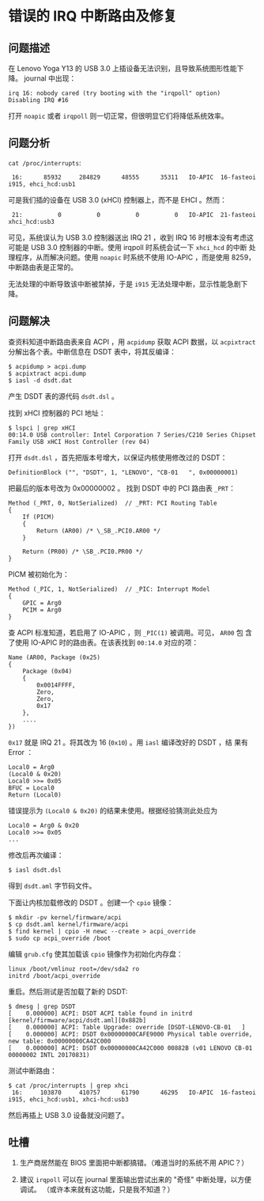 # 错误的 IRQ 中断路由及修复

## 问题描述

在 Lenovo Yoga Y13 的 USB 3.0 上插设备无法识别，且导致系统图形性能下降。
journal 中出现：

    irq 16: nobody cared (try booting with the "irqpoll" option)
    Disabling IRQ #16

打开 `noapic` 或者 `irqpoll` 则一切正常，但很明显它们将降低系统效率。

## 问题分析

`cat /proc/interrupts`:

     16:      85932     284829      48555      35311   IO-APIC  16-fasteoi   i915, ehci_hcd:usb1

可是我们插的设备在 USB 3.0 (xHCI) 控制器上，而不是 EHCI 。然而：

     21:          0          0          0          0   IO-APIC  21-fasteoi   xhci_hcd:usb3

可见，系统误认为 USB 3.0 控制器送出 IRQ 21 ，收到 IRQ 16 时根本没有考虑这
可能是 USB 3.0 控制器的中断。使用 irqpoll 时系统会试一下 `xhci_hcd` 的中断
处理程序，从而解决问题。使用 `noapic` 时系统不使用 IO-APIC ，而是使用 8259，
中断路由表是正常的。

无法处理的中断导致该中断被禁掉，于是 `i915` 无法处理中断，显示性能急剧下降。

## 问题解决

查资料知道中断路由表来自 ACPI ，用 `acpidump` 获取 ACPI 数据，以
`acpixtract` 分解出各个表。中断信息在 DSDT 表中，将其反编译：

    $ acpidump > acpi.dump
    $ acpixtract acpi.dump
    $ iasl -d dsdt.dat

产生 DSDT 表的源代码 `dsdt.dsl` 。

找到 xHCI 控制器的 PCI 地址：

    $ lspci | grep xHCI
    00:14.0 USB controller: Intel Corporation 7 Series/C210 Series Chipset Family USB xHCI Host Controller (rev 04)

打开 `dsdt.dsl` ，首先把版本号增大，以保证内核使用修改过的 DSDT：

    DefinitionBlock ("", "DSDT", 1, "LENOVO", "CB-01   ", 0x00000001)

把最后的版本号改为 0x00000002 。 找到 DSDT 中的 PCI 路由表 `_PRT`：

    Method (_PRT, 0, NotSerialized)  // _PRT: PCI Routing Table
    {
    	If (PICM)
    	{
    		Return (AR00) /* \_SB_.PCI0.AR00 */
		}

		Return (PR00) /* \SB_.PCI0.PR00 */
	}

PICM 被初始化为：

    Method (_PIC, 1, NotSerialized)  // _PIC: Interrupt Model
    {
    	GPIC = Arg0
    	PCIM = Arg0
	}

查 ACPI 标准知道，若启用了 IO-APIC ，则 `_PIC(1)` 被调用。可见， `AR00` 包
含了使用 IO-APIC 时的路由表。在该表找到 `00:14.0` 对应的项：

    Name (AR00, Package (0x25)
    {
    	Package (0x04)
    	{
    		0x0014FFFF,
    		Zero,
    		Zero,
    		0x17
		},
		....
	})

`0x17` 就是 IRQ 21 。将其改为 16 (`0x10`) 。用 `iasl` 编译改好的 DSDT ，结
果有 Error ：

    Local0 = Arg0
    (Local0 & 0x20)
    Local0 >>= 0x05
    BFUC = Local0
    Return (Local0)

错误提示为 `(Local0 & 0x20)` 的结果未使用。根据经验猜测此处应为

    Local0 = Arg0 & 0x20
    Local0 >>= 0x05
    ...

修改后再次编译：

	$ iasl dsdt.dsl

得到 `dsdt.aml` 字节码文件。

下面让内核加载修改的 DSDT 。创建一个 `cpio` 镜像：

    $ mkdir -pv kernel/firmware/acpi
    $ cp dsdt.aml kernel/firmware/acpi
    $ find kernel | cpio -H newc --create > acpi_override
    $ sudo cp acpi_override /boot

编辑 `grub.cfg` 使其加载该 `cpio` 镜像作为初始化内存盘：

    linux /boot/vmlinuz root=/dev/sda2 ro
    initrd /boot/acpi_override

重启。然后测试是否加载了新的 DSDT:

    $ dmesg | grep DSDT
    [    0.000000] ACPI: DSDT ACPI table found in initrd [kernel/firmware/acpi/dsdt.aml][0x882b]
    [    0.000000] ACPI: Table Upgrade: override [DSDT-LENOVO-CB-01   ]
    [    0.000000] ACPI: DSDT 0x00000000CAFE9000 Physical table override, new table: 0x00000000CA42C000
    [    0.000000] ACPI: DSDT 0x00000000CA42C000 00882B (v01 LENOVO CB-01    00000002 INTL 20170831)

测试中断路由：

    $ cat /proc/interrupts | grep xhci
     16:     103870     410757      61790      46295   IO-APIC  16-fasteoi   i915, ehci_hcd:usb1, xhci-hcd:usb3

然后再插上 USB 3.0 设备就没问题了。

## 吐槽

1. 生产商居然能在 BIOS 里面把中断都搞错。（难道当时的系统不用 APIC？）

2. 建议 `irqpoll` 可以在 journal 里面输出尝试出来的 "奇怪" 中断处理，以方便
调试。 （或许本来就有这功能，只是我不知道？）
